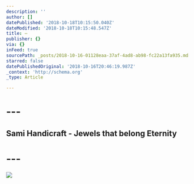 ```yaml
---
description: ''
author: []
datePublished: '2018-10-18T10:15:50.040Z'
dateModified: '2018-10-18T10:15:48.547Z'
title: —
publisher: {}
via: {}
inFeed: true
sourcePath: _posts/2018-10-16-01128eaa-37af-4ad8-ab98-fc22a13fa935.md
starred: false
datePublishedOriginal: '2018-10-16T20:46:19.987Z'
_context: 'http://schema.org'
_type: Article

---
```

# ---

## Sami Handicraft - Jewels that belong Eternity

# ---
![](https://the-grid-user-content.s3-us-west-2.amazonaws.com/b4632c53-9903-4ed9-9b85-c6bfb1efd0c3.jpg)